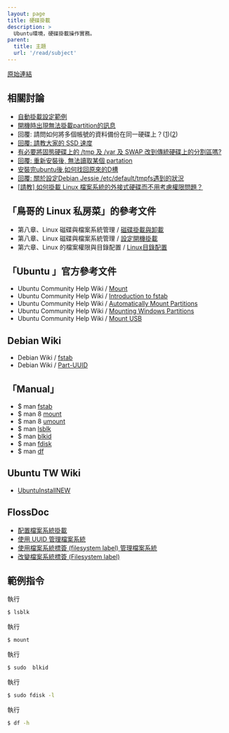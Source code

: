 ```yaml
---
layout: page
title: 硬碟掛載
description: >
  Ubuntu環境，硬碟掛載操作實務。
parent:
  title: 主題
  url: '/read/subject'
---
```


[原始連結](http://www.ubuntu-tw.org/modules/newbb/viewtopic.php?post_id=333574#forumpost333574)

## 相關討論

* [自動掛載設定範例](http://www.ubuntu-tw.org/modules/newbb/viewtopic.php?post_id=338250#forumpost338250)
* [開機時出現無法掛載partition的訊息](http://www.ubuntu-tw.org/modules/newbb/viewtopic.php?post_id=327644#forumpost327644)
* 回覆: 請問如何將多個帳號的資料備份在同一硬碟上？([1](http://www.ubuntu-tw.org/modules/newbb/viewtopic.php?post_id=327956#forumpost327956))([2](http://www.ubuntu-tw.org/modules/newbb/viewtopic.php?post_id=328062#forumpost328062))
* [回覆: 請教大家的 SSD 速度](http://www.ubuntu-tw.org/modules/newbb/viewtopic.php?post_id=326982#forumpost326982)
* [有必要將固態硬碟上的 /tmp 及 /var 及 SWAP 改到傳統硬碟上的分割區嗎?](http://www.ubuntu-tw.org/modules/newbb/viewtopic.php?post_id=335526#forumpost335526)
* [回覆: 重新安裝後, 無法讀取某個 partation](http://www.ubuntu-tw.org/modules/newbb/viewtopic.php?post_id=335068#forumpost335068)
* [安裝完ubuntu後,如何找回原來的D槽](http://www.ubuntu-tw.org/modules/newbb/viewtopic.php?post_id=335910#forumpost335910)
* [回覆: 關於設定Debian Jessie /etc/default/tmpfs遇到的狀況](http://www.ubuntu-tw.org/modules/newbb/viewtopic.php?post_id=340798#forumpost340798)
* [[請教] 如何掛載 Linux 檔案系統的外接式硬碟而不用考慮權限問題？](http://www.ubuntu-tw.org/modules/newbb/viewtopic.php?post_id=350724#forumpost350724)



## 「鳥哥的 Linux 私房菜」的參考文件

* 第八章、Linux 磁碟與檔案系統管理 / [磁碟掛載與卸載](http://linux.vbird.org/linux_basic/0230filesystem.php#mount)
* 第八章、Linux 磁碟與檔案系統管理 / [設定開機掛載](http://linux.vbird.org/linux_basic/0230filesystem.php#bootup)
* 第六章、Linux 的檔案權限與目錄配置 / [Linux目錄配置](http://linux.vbird.org/linux_basic/0210filepermission.php#dir)

## 「Ubuntu 」官方參考文件

* Ubuntu Community Help Wiki /  [Mount](https://help.ubuntu.com/community/Mount)
* Ubuntu Community Help Wiki /  [Introduction to fstab](https://help.ubuntu.com/community/Fstab)
* Ubuntu Community Help Wiki /  [Automatically Mount Partitions](https://help.ubuntu.com/community/AutomaticallyMountPartitions)
* Ubuntu Community Help Wiki /  [Mounting Windows Partitions](https://help.ubuntu.com/community/MountingWindowsPartitions)
* Ubuntu Community Help Wiki /  [Mount USB](https://help.ubuntu.com/community/Mount/USB)

## Debian Wiki

* Debian Wiki / [fstab](https://wiki.debian.org/fstab)
* Debian Wiki / [Part-UUID](https://wiki.debian.org/Part-UUID)

## 「Manual」

* $ man [fstab](http://manpages.ubuntu.com/manpages/trusty/en/man5/fstab.5.html)
* $ man 8 [mount](http://manpages.ubuntu.com/manpages/trusty/en/man8/mount.8.html)
* $ man 8 [umount](http://manpages.ubuntu.com/manpages/trusty/en/man8/umount.8.html)
* $ man [lsblk](http://manpages.ubuntu.com/manpages/trusty/en/man8/lsblk.8.html)
* $ man [blkid](http://manpages.ubuntu.com/manpages/trusty/en/man8/blkid.8.html)
* $ man [fdisk](http://manpages.ubuntu.com/manpages/trusty/en/man8/fdisk.8.html)
* $ man [df](http://manpages.ubuntu.com/manpages/trusty/en/man1/df.1.html)

## Ubuntu TW Wiki

* [UbuntuInstallNEW](http://wiki.ubuntu-tw.org/index.php?title=UbuntuInstallNEW#.E7.A3.81.E7.A2.9F.E5.88.86.E5.89.B2)

## FlossDoc

* [配置檔案系統掛載](http://wiki.debian.org.hk/w/Configure_filesystem_mounting)
* [使用 UUID 管理檔案系統](http://wiki.debian.org.hk/w/Manage_filesystem_with_UUID)
* [使用檔案系統標簽 (filesystem label) 管理檔案系統](http://wiki.debian.org.hk/w/Manage_filesystem_with_filesystem_label)
* [改變檔案系統標簽 (Filesystem label)](http://wiki.debian.org.hk/w/Change_filesystem_label)

## 範例指令

執行

``` sh
$ lsblk
```

執行

``` sh
$ mount
```

執行

``` sh
$ sudo  blkid
```

執行

``` sh
$ sudo fdisk -l
```

執行

``` sh
$ df -h
```
